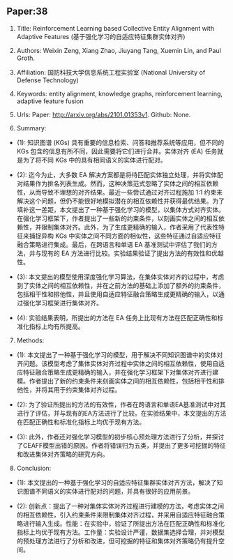 ## Paper:38




1. Title: Reinforcement Learning based Collective Entity Alignment with Adaptive Features (基于强化学习的自适应特征集群实体对齐)

2. Authors: Weixin Zeng, Xiang Zhao, Jiuyang Tang, Xuemin Lin, and Paul Groth.

3. Affiliation: 国防科技大学信息系统工程实验室 (National University of Defense Technology)

4. Keywords: entity alignment, knowledge graphs, reinforcement learning, adaptive feature fusion

5. Urls: Paper: http://arxiv.org/abs/2101.01353v1. Github: None.

6. Summary:

- (1): 知识图谱 (KGs) 具有重要的信息检索、问答和推荐系统等应用，但不同的 KGs 包含的信息有所不同，因此需要将它们进行合并。实体对齐 (EA) 任务就是为了将不同 KGs 中的具有相同语义的实体进行配对。

- (2): 迄今为止，大多数 EA 解决方案都是将待匹配实体独立处理，并将实体配对结果作为排名列表生成。然而，这种决策范式忽略了实体之间的相互依赖性，从而导致不理想的对齐结果。最近一些尝试通过对齐过程施加 1:1 约束来解决这个问题，但仍不能很好地模拟潜在的相互依赖性并获得最优结果。为了填补这一差距，本文提出了一种基于强化学习的模型，以集体方式对齐实体。在强化学习框架下，作者提出了一些新的约束条件，以刻画实体之间的相互依赖性，并限制集体对齐。此外，为了生成更精确的输入，作者采用了代表性特征来捕捉异构 KGs 中实体之间不同方面的相似性，这些特征通过自适应特征融合策略进行集成。最后，在跨语言和单语 EA 基准测试中评估了我们的方法，并与现有的 EA 方法进行比较。实验结果验证了提出方法的有效性和优越性。

- (3): 本文提出的模型使用深度强化学习算法，在集体实体对齐的过程中，考虑到了实体之间的相互依赖性，并在之前方法的基础上添加了额外的约束条件，包括相干性和排他性，并且使用自适应特征融合策略生成更精确的输入，以通过强化学习框架进行集体对齐。

- (4): 实验结果表明，所提出的方法在 EA 任务上比现有方法在匹配正确性和标准化指标上均有所提高。
7. Methods: 

- (1): 本文提出了一种基于强化学习的模型，用于解决不同知识图谱中的实体对齐问题。该模型考虑了集体实体对齐过程中实体之间的相互依赖性，使用自适应特征融合策略生成更精确的输入，并在强化学习框架下对集体对齐进行建模。作者提出了新的约束条件来刻画实体之间的相互依赖性，包括相干性和排他性，并将其用于约束集体对齐过程。

- (2): 为了验证所提出的方法的有效性，作者在跨语言和单语EA基准测试中对其进行了评估，并与现有的EA方法进行了比较。在实验结果中，本文提出的方法在匹配正确性和标准化指标上均优于现有方法。

- (3): 此外，作者还对强化学习模型的初步核心预处理方法进行了分析，并探讨了CEAFF模型出错的原因。作者将错误归为五类，并提出了更多可挖掘的特征和改进集体对齐策略的研究方向。





8. Conclusion:

- (1): 本文提出的一种基于强化学习的自适应特征集群实体对齐方法，解决了知识图谱不同语义的实体进行配对的问题，并具有很好的应用前景。

- (2): 创新点：提出了一种对集体实体对齐过程进行建模的方法，考虑实体之间的相互依赖性，引入约束条件来限制集体对齐过程，并采用自适应特征融合策略进行输入生成。性能：在实验中，验证了所提出方法在匹配正确性和标准化指标上均优于现有方法。工作量：实验设计严谨，数据集选择合理，并对模型的预处理方法进行了分析和改进，但可挖掘的特征和集体对齐策略仍有提升空间。




